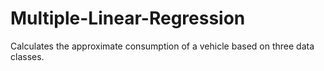 # Multiple-Linear-Regression
Calculates the approximate consumption of a vehicle based on three data classes.
